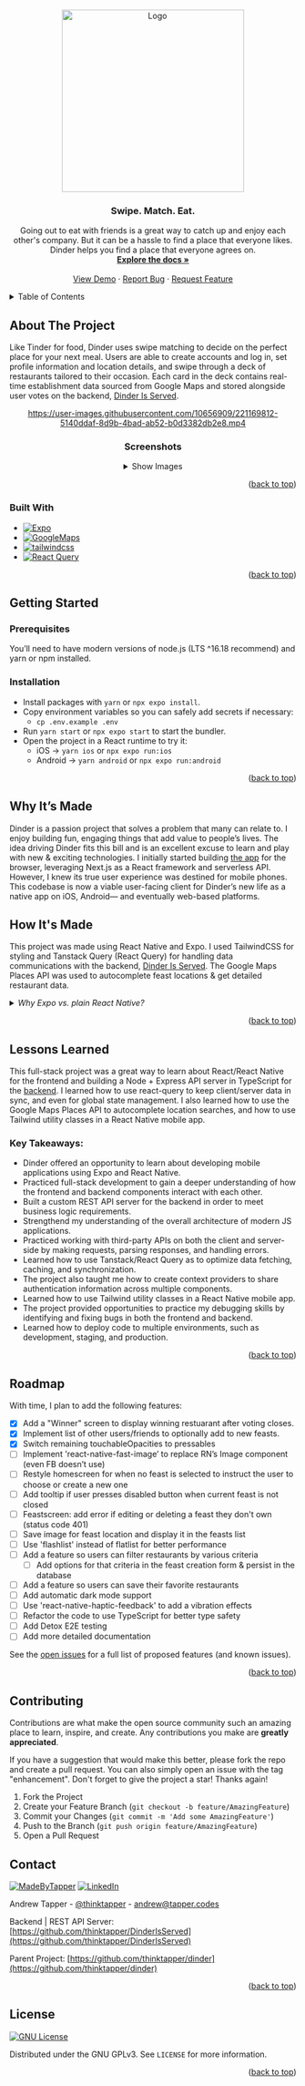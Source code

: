<a name="readme-top"></a>

<!-- PROJECT LOGO -->
<br />
<div align="center">
  <a href="https://github.com/thinktapper/dinder">
    <img src="https://user-images.githubusercontent.com/10656909/192128259-0755450e-6e1d-40e8-be0b-0769908d3526.svg" alt="Logo" width="320" height="">
  </a>

<h3 align="center">Swipe. Match. Eat.</h3>

<p align="center">
    Going out to eat with friends is a great way to catch up and enjoy each other's company. But it can be a hassle to find a place that everyone likes. Dinder helps you find a place that everyone agrees on.
    <br />
    <a href="#readme-toc"><strong>Explore the docs »</strong></a>
    <br />
    <br />
    <a href="https://github.com/thinktapper/DinderRN">View Demo</a>
    ·
    <a href="https://github.com/thinktapper/DinderRN/issues">Report Bug</a>
    ·
    <a href="https://github.com/thinktapper/DinderRN/issues">Request Feature</a>
  </p>
</div>

<!-- TABLE OF CONTENTS -->
<details name="readme-toc">
  <summary>Table of Contents</summary>
  <ol>
    <li>
      <a href="#about-the-project">About The Project</a>
      <ul>
        <li><a href="#built-with">Built With</a></li>
      </ul>
    </li>
    <li>
      <a href="#getting-started">Getting Started</a>
      <ul>
        <li><a href="#prerequisites">Prerequisites</a></li>
        <li><a href="#installation">Installation</a></li>
      </ul>
    </li>
    <li><a href="#why-its-made">Why It's Made</a></li>
    <li><a href="#how-its-made">How It's Made</a></li>
    <li>
      <a href="#lessons-learned">Lessons Learned</a>
      <ul>
        <li><a href="#key-takeaways">Key Takeaways</a></li>
      </ul>
    </li>
    <li><a href="#roadmap">Roadmap</a></li>
    <li><a href="#contributing">Contributing</a></li>
    <li><a href="#contact">Contact</a></li>
    <li><a href="#license">License</a></li>
    <!-- <li><a href="#acknowledgments">Acknowledgments</a></li> -->
  </ol>
</details>

<!-- ABOUT THE PROJECT -->
<h2>About The Project</h2>

<p>Like Tinder for food, Dinder uses swipe matching to decide on the perfect place for your next meal. Users are able to create accounts and log in, set profile information and location details, and swipe through a deck of restaurants tailored to their occasion. Each card in the deck contains real-time establishment data sourced from Google Maps and stored alongside user votes on the backend, <a href="https://github.com/thinktapper/DinderIsServed">Dinder Is Served</a>.</p>

<div align="center">

https://user-images.githubusercontent.com/10656909/221169812-5140ddaf-8d9b-4bad-ab52-b0d3382db2e8.mp4

### Screenshots

<details>
  <summary>Show Images</summary>
    <img src='https://user-images.githubusercontent.com/10656909/222942913-bb4eef89-61e1-424b-b26d-7e4a1f5f2554.png' alt='' width='128'>
    <img src='https://user-images.githubusercontent.com/10656909/222942889-336a796b-3730-4530-bcdf-f55a920c057b.png' alt='' width='128'>
    <img src='https://user-images.githubusercontent.com/10656909/222942931-42860e6b-625a-4ebf-a432-b61f3d37ad01.png' alt='' width='128'>
    <img src='https://user-images.githubusercontent.com/10656909/222942957-b218210d-428b-4147-bbe6-70de11c16c10.png' alt='' width='128'>
    <img src='https://user-images.githubusercontent.com/10656909/222942962-73635777-2d89-4cad-aae7-41b3d4bbe25b.png' alt='' width='128'>
    <img src='https://user-images.githubusercontent.com/10656909/222942965-4bf6c1e5-a7ec-4f5f-ac0d-3d55cc06b60d.png' alt='' width='128'>
</details>
</div>

<p align="right">(<a href="#readme-top">back to top</a>)</p>

### Built With

- [![Expo][expo]][expo-url]
- [![GoogleMaps][googlemaps]][googlemaps-url]
- [![tailwindcss][tailwindcss]][tailwindcss-url]
- [![React Query][react-query]][react-query-url]
<!-- - [![React Native][react-native]][react-native-url] -->

<p align="right">(<a href="#readme-top">back to top</a>)</p>

<!-- GETTING STARTED -->

## Getting Started

### Prerequisites

You’ll need to have modern versions of node.js (LTS ^16.18 recommend) and yarn or npm installed.

### Installation

- Install packages with `yarn` or `npx expo install`.
- Copy environment variables so you can safely add secrets if necessary:
  - `cp .env.example .env`
- Run `yarn start` or `npx expo start` to start the bundler.
- Open the project in a React runtime to try it:
  - iOS → `yarn ios` or `npx expo run:ios`
  - Android → `yarn android` or `npx expo run:android`

<p align="right">(<a href="#readme-top">back to top</a>)</p>

## Why It’s Made

Dinder is a passion project that solves a problem that many can relate to. I enjoy building fun, engaging things that add value to people’s lives. The idea driving Dinder fits this bill and is an excellent excuse to learn and play with new & exciting technologies. I initially started building [the app](https://github.com/thinktapper/dinder) for the browser, leveraging Next.js as a React framework and serverless API. However, I knew its true user experience was destined for mobile phones. This codebase is now a viable user-facing client for Dinder’s new life as a native app on iOS, Android— and eventually web-based platforms.

## How It's Made

This project was made using React Native and Expo. I used TailwindCSS for styling and Tanstack Query (React Query) for handling data communications with the backend, [Dinder Is Served](https://github.com/thinktapper/DinderIsServed). The Google Maps Places API was used to autocomplete feast locations & get detailed restaurant data.

<details name="why-expo">
<summary><i>Why Expo vs. plain React Native?</i></summary>
<ul>
    <li> For many reasons, but mostly: <strong>Time</strong></li>
    <li>Expo takes care of a lot of the tedious aspects of RN development - e.g. pod installs, adjusting native iOS & Android code for specific packages</li>
    <li>Allowing me to strategically focus on building features</li>
    <li>Eventually, I would like to implement the web compiler for this project as well</li>
</details>

<p align="right">(<a href="#readme-top">back to top</a>)</p>

## Lessons Learned

This full-stack project was a great way to learn about React/React Native for the frontend and building a Node + Express API server in TypeScript for the [backend](https://github.com/thinktapper/DinderIsServed). I learned how to use react-query to keep client/server data in sync, and even for global state management. I also learned how to use the Google Maps Places API to autocomplete location searches, and how to use Tailwind utility classes in a React Native mobile app.

### Key Takeaways:

<ul>
  <li>Dinder offered an opportunity to learn about developing mobile applications using Expo and React Native.</li>
  <li>Practiced full-stack development to gain a deeper understanding of how the frontend and backend components interact with each other.</li>
  <li>Built a custom REST API server for the backend in order to meet business logic requirements.</li>
  <li>Strengthend my understanding of the overall architecture of modern JS applications.</li>
  <li>Practiced working with third-party APIs on both the client and server-side by making requests, parsing responses, and handling errors.</li>
  <li>Learned how to use Tanstack/React Query as to optimize data fetching, caching, and synchronization.</li>
  <li>The project also taught me how to create context providers to share authentication information across multiple components.</li>
  <li>Learned how to use Tailwind utility classes in a React Native mobile app.</li>
  <li>The project provided opportunities to practice my debugging skills by identifying and fixing bugs in both the frontend and backend.</li>
  <li>Learned how to deploy code to multiple environments, such as development, staging, and production.</li>
</ul>

<p align="right">(<a href="#readme-top">back to top</a>)</p>

<!-- ROADMAP -->

## Roadmap

With time, I plan to add the following features:

- [x] Add a "Winner" screen to display winning restuarant after voting closes.
- [x] Implement list of other users/friends to optionally add to new feasts.
- [x] Switch remaining touchableOpacities to pressables
- [ ] Implement 'react-native-fast-image’ to replace RN’s Image component (even FB doesn’t use)
- [ ] Restyle homescreen for when no feast is selected to instruct the user to choose or create a new one
- [ ] Add tooltip if user presses disabled button when current feast is not closed
- [ ] Feastscreen: add error if editing or deleting a feast they don't own (status code 401)
- [ ] Save image for feast location and display it in the feasts list
- [ ] Use 'flashlist' instead of flatlist for better performance
- [ ] Add a feature so users can filter restaurants by various criteria
  - [ ] Add options for that criteria in the feast creation form & persist in the database
- [ ] Add a feature so users can save their favorite restaurants
- [ ] Add automatic dark mode support
- [ ] Use 'react-native-haptic-feedback' to add a vibration effects
- [ ] Refactor the code to use TypeScript for better type safety
- [ ] Add Detox E2E testing
- [ ] Add more detailed documentation

See the [open issues](https://github.com/thinktapper/DinderRN/issues) for a full list of proposed features (and known issues).

<p align="right">(<a href="#readme-top">back to top</a>)</p>

<!-- CONTRIBUTING -->

## Contributing

Contributions are what make the open source community such an amazing place to learn, inspire, and create. Any contributions you make are **greatly appreciated**.

If you have a suggestion that would make this better, please fork the repo and create a pull request. You can also simply open an issue with the tag "enhancement".
Don't forget to give the project a star! Thanks again!

1. Fork the Project
2. Create your Feature Branch (`git checkout -b feature/AmazingFeature`)
3. Commit your Changes (`git commit -m 'Add some AmazingFeature'`)
4. Push to the Branch (`git push origin feature/AmazingFeature`)
5. Open a Pull Request

<!-- CONTACT -->

## Contact

[![MadeByTapper][madeby-tapper]][madeby-tapper-url] [![LinkedIn][linkedin-shield]][linkedin-url]

Andrew Tapper - [@thinktapper](https://twitter.com/thinktapper) - andrew@tapper.codes

Backend | REST API Server: [https://github.com/thinktapper/DinderIsServed](https://github.com/thinktapper/DinderIsServed)

Parent Project: [https://github.com/thinktapper/dinder](https://github.com/thinktapper/dinder)

<p align="right">(<a href="#readme-top">back to top</a>)</p>

<!-- LICENSE -->

## License

[![GNU License][license-shield]][license-url]

Distributed under the GNU GPLv3. See `LICENSE` for more information.

<p align="right">(<a href="#readme-top">back to top</a>)</p>

<!-- ACKNOWLEDGMENTS -->

<!-- ## Acknowledgments

- []()
- []()
- []() -->

<!-- MARKDOWN LINKS & IMAGES -->
<!-- https://www.markdownguide.org/basic-syntax/#reference-style-links -->

[contributors-shield]: https://img.shields.io/github/contributors/thinktapper/DinderRN.svg?style=for-the-badge
[contributors-url]: https://github.com/thinktapper/DinderRN/graphs/contributors
[forks-shield]: https://img.shields.io/github/forks/thinktapper/DinderRN.svg?style=for-the-badge
[forks-url]: https://github.com/thinktapper/DinderRN/network/members
[stars-shield]: https://img.shields.io/github/stars/thinktapper/DinderRN.svg?style=for-the-badge
[stars-url]: https://github.com/thinktapper/DinderRN/stargazers
[issues-shield]: https://img.shields.io/github/issues/thinktapper/DinderRN.svg?style=for-the-badge
[issues-url]: https://github.com/thinktapper/DinderRN/issues
[license-shield]: https://img.shields.io/github/license/thinktapper/DinderRN?style=for-the-badge
[license-url]: https://github.com/thinktapper/DinderRN/blob/main/LICENSE
[linkedin-shield]: https://img.shields.io/badge/-LinkedIn-black.svg?style=for-the-badge&logo=linkedin&colorB=555
[linkedin-url]: https://linkedin.com/in/thinktapper
[product-screenshot]: images/screenshot.png
[next.js]: https://img.shields.io/badge/next.js-000000?style=for-the-badge&logo=nextdotjs&logoColor=white
[next-url]: https://beta.nextjs.org/
[expo]: https://img.shields.io/badge/expo-000020?style=for-the-badge&logo=expo&logoColor=white
[expo-url]: https://expo.dev/
[react.js]: https://img.shields.io/badge/React-20232A?style=for-the-badge&logo=react&logoColor=61DAFB
[react-url]: https://reactjs.org/
[react-query]: https://img.shields.io/badge/React-Query-FF4154?style=for-the-badge&logo=reactquery&logoColor=FF4154
[react-query-url]: https://tanstack.com/query/
[react-native]: https://img.shields.io/badge/React-Native-20232A?style=for-the-badge&logo=react&logoColor=61DAFB
[react-native-url]: https://reactnative.dev/
[vue.js]: https://img.shields.io/badge/Vue.js-35495E?style=for-the-badge&logo=vuedotjs&logoColor=4FC08D
[vue-url]: https://vuejs.org/
[angular.io]: https://img.shields.io/badge/Angular-DD0031?style=for-the-badge&logo=angular&logoColor=white
[angular-url]: https://angular.io/
[svelte.dev]: https://img.shields.io/badge/Svelte-4A4A55?style=for-the-badge&logo=svelte&logoColor=FF3E00
[svelte-url]: https://svelte.dev/
[laravel.com]: https://img.shields.io/badge/Laravel-FF2D20?style=for-the-badge&logo=laravel&logoColor=white
[laravel-url]: https://laravel.com
[bootstrap.com]: https://img.shields.io/badge/Bootstrap-563D7C?style=for-the-badge&logo=bootstrap&logoColor=white
[bootstrap-url]: https://getbootstrap.com
[tailwindcss]: https://img.shields.io/badge/tailwindcss-06B6D4?style=for-the-badge&logo=tailwindcss&logoColor=white
[tailwindcss-url]: https://tailwindcss.com
[supabase]: https://img.shields.io/badge/supabase-3ECF8E?style=for-the-badge&logo=supabase&logoColor=black
[supabase-url]: https://app.supabase.com/
[googlemaps]: https://img.shields.io/badge/googlemaps-red?style=for-the-badge&logo=googlemaps&logoColor=white
[googlemaps-url]: https://developers.google.com/maps
[prisma]: https://img.shields.io/badge/prisma-35495E?style=for-the-badge&logo=prisma&logoColor=4FC08D
[prisma-url]: https://prisma.io
[postgresql]: https://img.shields.io/badge/postgresql-4169E1?style=for-the-badge&logo=postgresql&logoColor=white
[postgresql-url]: https://postgresql.org/
[typescript]: https://img.shields.io/badge/typescript-007ACC?style=for-the-badge&logo=typescript&logoColor=white
[typescript-url]: https://www.typescriptlang.org/
[madewith-typescript]: https://img.shields.io/badge/made%20with-typescript-blue?style=for-the-badge
[madewith-typescript-url]: https://www.typescriptlang.org/
[madewith-love]: https://img.shields.io/badge/made%20with-%E2%9D%A4-red?style=for-the-badge
[madewith-love-url]: https://tapper.codes
[madeby-tapper]: https://img.shields.io/badge/made%20by-tapper-blue?style=for-the-badge
[madeby-tapper-url]: https://tapper.codes
